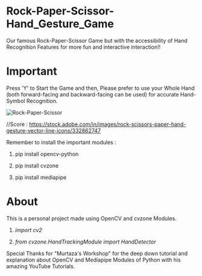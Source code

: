 # Rock-Paper-Scissor-Hand_Gesture_Game
Our famous Rock-Paper-Scissor Game but with the accessibility of Hand Recognition Features for more fun and interactive interaction!!

# Important 
Press 'Y' to Start the Game and then,
Please prefer to use your Whole Hand (both forward-facing and backward-facing can be used) for accurate Hand-Symbol Recognition.


![Rock-Paper-Scissor](https://github.com/OmmDevgoswami/Rock-Paper-Scissor-Hand_Gesture_Game/assets/127383096/f78c5540-f4bd-4f08-ba20-a32fbb5694b7)


//Score : https://stock.adobe.com/in/images/rock-scissors-paper-hand-gesture-vector-line-icons/332862747


Remember to install the important modules :

1) pip install opencv-python

2) pip install cvzone

3) pip install mediapipe

# About
This is a personal project made using OpenCV and cvzone Modules.

1. _import cv2_

2. _from cvzone.HandTrackingModule import HandDetector_ 

Special Thanks for "Murtaza's Workshop" for the deep down tutorial and explanation about OpenCV and Mediapipe Modules of Python with his amazing YouTube Tutorials.
